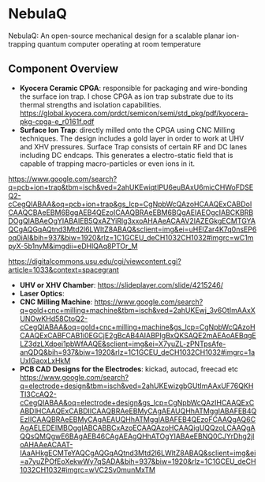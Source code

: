 # NebulaQ
NebulaQ: An open-source mechanical design for a scalable planar ion-trapping quantum computer operating at room temperature

## Component Overview

- **Kyocera Ceramic CPGA**: responsible for packaging and wire-bonding the surface ion trap. I chose CPGA as ion trap substrate due to its thermal strengths and isolation capabilities. https://global.kyocera.com/prdct/semicon/semi/std_pkg/pdf/kyocera-pkg-cpga-e_r0161f.pdf
- **Surface Ion Trap**: directly milled onto the CPGA using CNC Milling techniques. The design includes a gold layer in order to work at UHV and XHV pressures. Surface Trap consists of certain RF and DC lanes including DC endcaps. This generates a electro-static field that is capable of trapping macro-particles or even ions in it.

https://www.google.com/search?q=pcb+ion+trap&tbm=isch&ved=2ahUKEwiqtIPU6euBAxU6micCHWoFDSEQ2-cCegQIABAA&oq=pcb+ion+trap&gs_lcp=CgNpbWcQAzoHCAAQExCABDoICAAQCBAeEBM6BggAEB4QEzoICAAQBRAeEBM6BQgAEIAEOgcIABCKBRBDOgQIABAeOgYIABAIEB5QxAZYiRlg3xxoAHAAeACAAV2IAZEGkgECMTGYAQCgAQGqAQtnd3Mtd2l6LWltZ8ABAQ&sclient=img&ei=uHElZar4K7q0nsEP6oq0iAI&bih=937&biw=1920&rlz=1C1GCEU_deCH1032CH1032#imgrc=wC1mpyX-5b1nyM&imgdii=eDHlQAq8PTOr_M

https://digitalcommons.usu.edu/cgi/viewcontent.cgi?article=1033&context=spacegrant

- **UHV or XHV Chamber**: https://slideplayer.com/slide/4215246/
- **Laser Optics**: 
- **CNC Milling Machine**: https://www.google.com/search?q=gold+cnc+milling+machine&tbm=isch&ved=2ahUKEwj_3v6OtImAAxXUNOwKHd58CtoQ2-cCegQIABAA&oq=gold+cnc+milling+machine&gs_lcp=CgNpbWcQAzoHCAAQExCABFCAB1i0EGCjE2gBcAB4AIABPIgBxQKSAQE2mAEAoAEBqgELZ3dzLXdpei1pbWfAAQE&sclient=img&ei=X7yuZL-zPNTpsAfe-anQDQ&bih=937&biw=1920&rlz=1C1GCEU_deCH1032CH1032#imgrc=1aUxIGaoxLxHkM
- **PCB CAD Designs for the Electrodes**: kickad, autocad, freecad etc https://www.google.com/search?q=electrode+design&tbm=isch&ved=2ahUKEwizgbGUtImAAxUF76QKHTI3CcAQ2-cCegQIABAA&oq=electrode+design&gs_lcp=CgNpbWcQAzIHCAAQExCABDIHCAAQExCABDIICAAQBRAeEBMyCAgAEAUQHhATMggIABAFEB4QEzIICAAQBRAeEBMyCAgAEAUQHhATMggIABAFEB4QEzoFCAAQgAQ6CAgAELEDEIMBOggIABCABBCxAzoECAAQAzoHCAAQigUQQzoLCAAQgAQQsQMQgwE6BAgAEB46CAgAEAgQHhATOgYIABAeEBNQ0CJYrDhg2jloAHAAeACAAT-IAaAHkgECMTeYAQCgAQGqAQtnd3Mtd2l6LWltZ8ABAQ&sclient=img&ei=a7yuZPOfEoXekwWy7qSADA&bih=937&biw=1920&rlz=1C1GCEU_deCH1032CH1032#imgrc=wVC2Sv0munMxTM
